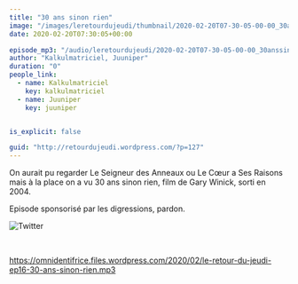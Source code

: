 ```yaml
---
title: "30 ans sinon rien"
image: "/images/leretourdujeudi/thumbnail/2020-02-20T07-30-05-00-00_30anssinonrien.jpg"
date: 2020-02-20T07:30:05+00:00

episode_mp3: "/audio/leretourdujeudi/2020-02-20T07-30-05-00-00_30anssinonrien.mp3"
author: "Kalkulmatriciel, Juuniper"
duration: "0"
people_link: 
  - name: Kalkulmatriciel
    key: kalkulmatriciel
  - name: Juuniper
    key: juuniper


is_explicit: false

guid: "http://retourdujeudi.wordpress.com/?p=127"
---
```


<PodcastHeader/>

<!-- ECRIRE LA DESCRIPTION DE L'EPISODE SOUS CETTE LIGNE -->
<p>On aurait pu regarder Le Seigneur des Anneaux ou Le Cœur a Ses Raisons mais à la place on a vu 30 ans sinon rien, film de Gary Winick, sorti en 2004.</p>
<p>Episode sponsorisé par les digressions, pardon.</p>
<p><img src="/resources/leretourdujeudi/2020-02-20T07-30-05-00-00_30anssinonrien/twitter.jpg" alt="Twitter"></p>
<p>&nbsp;</p>
<p><a href="https://omnidentifrice.files.wordpress.com/2020/02/le-retour-du-jeudi-ep16-30-ans-sinon-rien.mp3" rel="nofollow">https://omnidentifrice.files.wordpress.com/2020/02/le-retour-du-jeudi-ep16-30-ans-sinon-rien.mp3</a></p>


